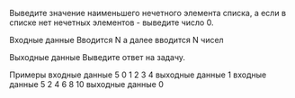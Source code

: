 Выведите значение наименьшего нечетного элемента списка, а если в списке нет нечетных элементов - выведите число 0.

Входные данные
Вводится N а далее вводится N чисел

Выходные данные
Выведите ответ на задачу.

Примеры
входные данные
5
0 1 2 3 4
выходные данные
1
входные данные
5
2 4 6 8 10
выходные данные
0